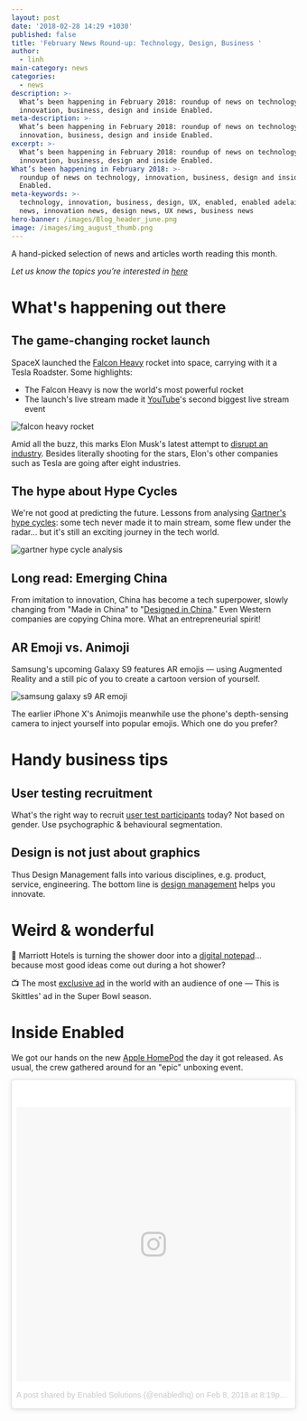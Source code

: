 ```yaml
---
layout: post
date: '2018-02-28 14:29 +1030'
published: false
title: 'February News Round-up: Technology, Design, Business '
author:
  - linh
main-category: news
categories:
  - news
description: >-
  What’s been happening in February 2018: roundup of news on technology,
  innovation, business, design and inside Enabled.
meta-description: >-
  What’s been happening in February 2018: roundup of news on technology,
  innovation, business, design and inside Enabled.
excerpt: >-
  What’s been happening in February 2018: roundup of news on technology,
  innovation, business, design and inside Enabled.
What’s been happening in February 2018: >-
  roundup of news on technology, innovation, business, design and inside
  Enabled.
meta-keywords: >-
  technology, innovation, business, design, UX, enabled, enabled adelaide, tech
  news, innovation news, design news, UX news, business news
hero-banner: /images/Blog_header_june.png
image: /images/img_august_thumb.png
---
```

A hand-picked selection of news and articles worth reading this month.

_Let us know the topics you’re interested in [here](https://enabled1.typeform.com/to/YcdNts)_

# What's happening out there

## The game-changing rocket launch

SpaceX launched the [Falcon Heavy](https://www.theverge.com/2018/2/6/16971200/spacex-falcon-heavy-launch-success-roadster-orbit-elon-musk) rocket into space, carrying with it a Tesla Roadster. Some highlights:

- The Falcon Heavy is now the world's most powerful rocket 
- The launch's live stream made it [YouTube](https://www.theverge.com/2018/2/6/16981730/spacex-falcon-heavy-launch-youtube-live-stream-record)'s second biggest live stream event

![falcon heavy rocket]({{site.baseurl}}/images/img_feb_spacex.jpg)

Amid all the buzz, this marks Elon Musk's latest attempt to [disrupt an industry](https://www.cbinsights.com/research/report/elon-musk-companies-disruption/). Besides literally shooting for the stars, Elon's other companies such as Tesla are going after eight industries. 

## The hype about Hype Cycles

We're not good at predicting the future. Lessons from analysing [Gartner's hype cycles](https://www.linkedin.com/pulse/8-lessons-from-20-years-hype-cycles-michael-mullany/): some tech never made it to main stream, some flew under the radar... but it's still an exciting journey in the tech world.

![gartner hype cycle analysis]({{site.baseurl}}/images/img_feb_hype.png)

## Long read: Emerging China 

From imitation to innovation, China has become a tech superpower, slowly changing from "Made in China" to "[Designed in China](http://www.wired.co.uk/article/how-china-became-tech-superpower-took-over-the-west?)." Even Western companies are copying China more. What an entrepreneurial spirit!

## AR Emoji vs. Animoji

Samsung's upcoming Galaxy S9 features AR emojis — using Augmented Reality and a still pic of you to create a cartoon version of yourself. 

![samsung galaxy s9 AR emoji ]({{site.baseurl}}/images/img_feb_s9.gif)

The earlier iPhone X's Animojis meanwhile use the phone's depth-sensing camera to inject yourself into popular emojis. Which one do you prefer?  

# Handy business tips

## User testing recruitment

What's the right way to recruit [user test participants](https://uxdesign.cc/why-are-you-still-recruiting-user-test-participants-by-gender-ed21ec6cff61) today? Not based on gender. Use psychographic & behavioural segmentation. 

## Design is not just about graphics 

Thus Design Management falls into various disciplines, e.g. product, service, engineering. The bottom line is [design management](https://www.interaction-design.org/literature/article/design-management-an-introduction-taking-charge-of-processes-and-people?) helps you innovate.

# Weird & wonderful

🚿 Marriott Hotels is turning the shower door into a [digital notepad](https://www.youtube.com/watch?v=MLz_B0MkAy4)... because most good ideas come out during a hot shower? 

📺 The most [exclusive ad](http://www.adweek.com/creativity/the-kid-who-watched-skittles-super-bowl-ad-reveals-what-happened-in-it) in the world with an audience of one — This is Skittles' ad in the Super Bowl season.

# Inside Enabled

We got our hands on the new [Apple HomePod](https://www.instagram.com/p/Be9ley2Fu32/?taken-by=enabledhq) the day it got released. As usual, the crew gathered around for an "epic" unboxing event. 

<blockquote class="instagram-media" data-instgrm-permalink="https://www.instagram.com/p/Be9ley2Fu32/" data-instgrm-version="8" style=" background:#FFF; border:0; border-radius:3px; box-shadow:0 0 1px 0 rgba(0,0,0,0.5),0 1px 10px 0 rgba(0,0,0,0.15); margin: 1px; max-width:658px; padding:0; width:99.375%; width:-webkit-calc(100% - 2px); width:calc(100% - 2px);"><div style="padding:8px;"> <div style=" background:#F8F8F8; line-height:0; margin-top:40px; padding:50% 0; text-align:center; width:100%;"> <div style=" background:url(data:image/png;base64,iVBORw0KGgoAAAANSUhEUgAAACwAAAAsCAMAAAApWqozAAAABGdBTUEAALGPC/xhBQAAAAFzUkdCAK7OHOkAAAAMUExURczMzPf399fX1+bm5mzY9AMAAADiSURBVDjLvZXbEsMgCES5/P8/t9FuRVCRmU73JWlzosgSIIZURCjo/ad+EQJJB4Hv8BFt+IDpQoCx1wjOSBFhh2XssxEIYn3ulI/6MNReE07UIWJEv8UEOWDS88LY97kqyTliJKKtuYBbruAyVh5wOHiXmpi5we58Ek028czwyuQdLKPG1Bkb4NnM+VeAnfHqn1k4+GPT6uGQcvu2h2OVuIf/gWUFyy8OWEpdyZSa3aVCqpVoVvzZZ2VTnn2wU8qzVjDDetO90GSy9mVLqtgYSy231MxrY6I2gGqjrTY0L8fxCxfCBbhWrsYYAAAAAElFTkSuQmCC); display:block; height:44px; margin:0 auto -44px; position:relative; top:-22px; width:44px;"></div></div><p style=" color:#c9c8cd; font-family:Arial,sans-serif; font-size:14px; line-height:17px; margin-bottom:0; margin-top:8px; overflow:hidden; padding:8px 0 7px; text-align:center; text-overflow:ellipsis; white-space:nowrap;"><a href="https://www.instagram.com/p/Be9ley2Fu32/" style=" color:#c9c8cd; font-family:Arial,sans-serif; font-size:14px; font-style:normal; font-weight:normal; line-height:17px; text-decoration:none;" target="_blank">A post shared by Enabled Solutions (@enabledhq)</a> on <time style=" font-family:Arial,sans-serif; font-size:14px; line-height:17px;" datetime="2018-02-09T04:19:15+00:00">Feb 8, 2018 at 8:19pm PST</time></p></div></blockquote> <script async defer src="//www.instagram.com/embed.js"></script>
